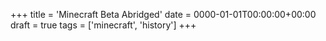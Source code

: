 +++
title = 'Minecraft Beta Abridged'
date = 0000-01-01T00:00:00+00:00
draft = true
tags = ['minecraft', 'history']
+++


